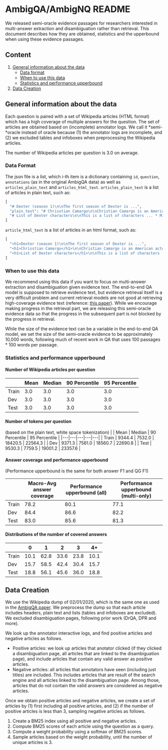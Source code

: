 # AmbigQA/AmbigNQ README

We released semi-oracle evidence passages for researchers interested in multi-answer extraction and disambiguation rather than retrieval. This document describes how they are obtained, statistics and the upperbound when using these evidence passages.


## Content
1. [General information about the data](#general-information-about-the-data)
    * [Data format](#data-format)
    * [When to use this data](#when-to-use-this-data)
    * [Statistics and performance upperbound](#statistics-and-performance-upperbound)
2. [Data Creation](#data-creation)


## General information about the data

Each question is paired with a set of Wikipedia articles (HTML format) which has a high coverage of multiple answers for the question. The set of articles are obtained based on (incomplete) annotator logs. We call it *semi-*oracle instead of oracle because (1) the annotator logs are incomplete, and (2) we excluded tables and infoboxes when preprocessing the Wikipedia articles.

The number of Wikipedia articles per question is 3.0 on average.

### Data Format

The json file is a list, which i-th item is a dictionary containing `id`, `question`, `annotations` (as in the original AmbigQA data) as well as `articles_plain_text` and `articles_html_text`. `articles_plain_text` is a list of articles in plain text, such as:
```python
[
  "# Dexter (season 1)\n\nThe first season of Dexter is ...",
  "plain_text": "# Chrisstian Camargo\n\nChristian Camargo is an American actor, ...",
  "# List of Dexter characters\n\nThis is a list of characters ... * Michael C. Hall\n* Maxwell Huckabee (age 3) * Nicholas Vigneau (young Dexter, season 7) ..."
]
```
`article_html_text` is a list of articles in an html format, such as:
```python
[
  "<h1>Dexter (season 1)\n\nThe first season of Dexter is ...",
  "<h1>Chrisstian Camargo</h1>\n\nChristian Camargo is an American actor, ...",
  "<h1>List of Dexter characters</h1>\n\nThis is a list of characters ... <ul><li>Michael C. Hall</li><li>Maxwell Huckabee (age 3)</li><li>Nicholas Vigneau (young Dexter, season 7)</li> ..."
]
```

### When to use this data

We recommend using this data if you want to focus on multi-answer extraction and disambiguation given evidence text.
The end-to-end QA model is supposed to retrieve evidence text, but evidence retrieval itself is a very difficult problem and current retrieval models are not good at retrieving high-coverage evidence text (reference: [this paper](https://arxiv.org/abs/2104.08445)). While we encourage making progress in the retrieval part, we are releasing this semi-oracle evidence data so that the progress in the subsequent part is not blocked by the progress in retrieval.


While the size of the evidence text can be a variable in the end-to-end QA model, we set the size of the semi-oracle evidence to be approximately 10,000 words, following much of recent work in QA that uses 100 passages * 100 words per passage.


### Statistics and performance upperbound

#### Number of Wikipedia articles per question
|   | Mean | Median | 90 Percentile | 95 Percentile |
|---|---|---|---|---|
| Train | 3.0 | 3.0 | 3.0 | 3.0 |
| Dev   | 3.0 | 3.0 | 3.0 | 3.0 |
| Test  | 3.0 | 3.0 | 3.0 | 3.0 |

#### Number of tokens per question
(based on the plain text, white space tokenization)
|   | Mean | Median | 90 Percentile | 95 Percentile |
|---|---|---|---|---|
| Train | 9344.4 | 7532.0 | 18420.5 | 22564.3 |
| Dev   | 9371.3 | 7561.0 | 18560.7 | 22690.8 |
| Test  | 9530.3 | 7759.5 | 19001.2 | 23357.6 |

#### Answer coverage and performance upperbound
(Performance upperbound is the same for both answer F1 and QG F1)

|   | Macro-Avg answer coverage | Performance upperbound (all) | Performance upperbound (multi-only) |
|---|---|---|---|
| Train | 78.2 | 80.1 | 77.1 |
| Dev   | 84.4 | 86.6 | 82.2 |
| Test  | 83.0 | 85.6 | 81.3 |


#### Distributions of the number of covered answers

|   | 0 | 1 | 2 | 3 | 4+ |
|---|---|---|---|---|---|
| Train | 10.1 | 62.8 | 33.6 | 23.8 | 10.1 |
| Dev   | 15.7 | 58.5 | 42.4 | 30.4 | 15.7 |
| Test  | 18.8 | 56.1 | 45.6 | 36.0 | 18.8 |


## Data Creation

We use the Wikipedia dump of 02/01/2020, which is the same one as used in the [AmbigQA paper](https://arxiv.org/abs/2004.10645). We preprocess the dump so that each article includes headers, plain text and lists (tables and infoboxes are excluded). We excluded disambiguation pages, following prior work (DrQA, DPR and more).

We look up the annotator interactive logs, and find positive articles and negative articles as follows.
* Positive articles: we look up articles that anotator clicked (if they clicked a disambiguation page, all articles that are linked to the disambiguation page), and include articles that contain any valid answer as positive articles.
* Negative articles: all articles that annotators have seen (including just titles) are included. This includes articles that are result of the search engine and all articles linked to the disambiguation page. Among those, articles that do not contain the valid answers are considered as negative articles.

Once we obtain positive articles and negative articles, we create a set of articles by (1) first including all positive articles, and (2) if the number of positive articles is less than 3, sampling negative articles as follows.
1. Create a BM25 index using all positive and negative articles.
2. Compute BM25 scores of each article using the question as a query.
3. Compute a weight probability using a softmax of BM25 scores.
4. Sample articles based on the weight probability, until the number of unique articles is 3.












